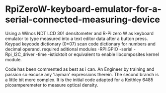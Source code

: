 # RpiZeroW-keyboard-emulator-for-a-serial-connected-measuring-device
Using a Wilnos NDT LCD 301 densitometer and R-Pi zero W as keyboard emulator to type measured into a text editor data after a button press.
Keypad keycode dictionary (0*07) scan code dictionary for numbers and decimal operand.
required aditional modules 
-RPI.GPIO 
-serial
-Rpi_I2C_driver 
-time 
-isticktoit or equivalent to enable libcomposites kernel module.

Code has been commented as best as i can. An Engineer by training and passion so excuse any 'layman' expressions therein.
The second branch is a little bit more complex. It is the initial code adapted for a Keithley 6485 picoamperemeter to measure optical density.
